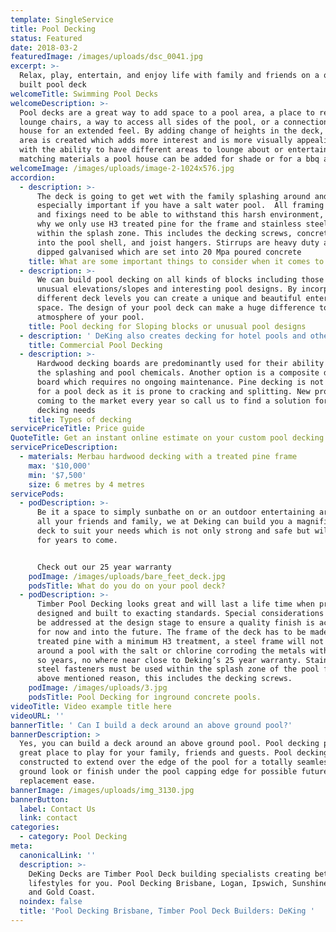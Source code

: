 ```yaml
---
template: SingleService
title: Pool Decking
status: Featured
date: 2018-03-2
featuredImage: /images/uploads/dsc_0041.jpg
excerpt: >-
  Relax, play, entertain, and enjoy life with family and friends on a quality
  built pool deck
welcomeTitle: Swimming Pool Decks
welcomeDescription: >-
  Pool decks are a great way to add space to a pool area, a place to relax on
  lounge chairs, a way to access all sides of the pool, or a connection to the
  house for an extended feel. By adding change of heights in the deck, a new
  area is created which adds more interest and is more visually appealing along
  with the ability to have different areas to lounge about or entertain on. With
  matching materials a pool house can be added for shade or for a bbq area
welcomeImage: /images/uploads/image-2-1024x576.jpg
accordion:
  - description: >-
      The deck is going to get wet with the family splashing around and it’s
      especially important if you have a salt water pool.  All framing timbers
      and fixings need to be able to withstand this harsh environment, which is
      why we only use H3 treated pine for the frame and stainless steel fixings
      within the splash zone. This includes the decking screws, concrete anchors
      into the pool shell, and joist hangers. Stirrups are heavy duty and hot
      dipped galvanised which are set into 20 Mpa poured concrete
    title: What are some important things to consider when it comes to pool decking?
  - description: >-
      We can build pool decking on all kinds of blocks including those with
      unusual elevations/slopes and interesting pool designs. By incorporating
      different deck levels you can create a unique and beautiful entertaining
      space. The design of your pool deck can make a huge difference to the
      atmosphere of your pool.
    title: Pool decking for Sloping blocks or unusual pool designs
  - description: ' DeKing also creates decking for hotel pools and other commercial swimming pools. Check out our commercial page for more information https://dekingdecks.com.au/services/commercial-decking/ '
    title: Commercial Pool Decking
  - description: >-
      Hardwood decking boards are predominantly used for their ability to handle
      the splashing and pool chemicals. Another option is a composite decking
      board which requires no ongoing maintenance. Pine decking is not advised
      for a pool deck as it is prone to cracking and splitting. New products are
      coming to the market every year so call us to find a solution for your
      decking needs 
    title: Types of decking
servicePriceTitle: Price guide
QuoteTitle: Get an instant online estimate on your custom pool decking
servicePriceDescription:
  - materials: Merbau hardwood decking with a treated pine frame
    max: '$10,000'
    min: '$7,500'
    size: 6 metres by 4 metres
servicePods:
  - podDescription: >-
      Be it a space to simply sunbathe on or an outdoor entertaining area for
      all your friends and family, we at Deking can build you a magnificent pool
      deck to suit your needs which is not only strong and safe but will last
      for years to come.


      Check out our 25 year warranty
    podImage: /images/uploads/bare_feet_deck.jpg
    podsTitle: What do you do on your pool deck?
  - podDescription: >-
      Timber Pool Decking looks great and will last a life time when properly
      designed and built to exacting standards. Special considerations need to
      be addressed at the design stage to ensure a quality finish is achieved
      for now and into the future. The frame of the deck has to be made of
      treated pine with a minimum H3 treatment, a steel frame will not last
      around a pool with the salt or chlorine corroding the metals within 5 or
      so years, no where near close to Deking’s 25 year warranty. Stainless
      steel fasteners must be used within the splash zone of the pool for the
      above mentioned reason, this includes the decking screws.
    podImage: /images/uploads/3.jpg
    podsTitle: Pool Decking for inground concrete pools.
videoTitle: Video example title here
videoURL: ''
bannerTitle: ' Can I build a deck around an above ground pool?'
bannerDescription: >
  Yes, you can build a deck around an above ground pool. Pool decking provides a
  great place to play for your family, friends and guests. Pool decking can be
  constructed to extend over the edge of the pool for a totally seamless in
  ground look or finish under the pool capping edge for possible future liner
  replacement ease. 
bannerImage: /images/uploads/img_3130.jpg
bannerButton:
  label: Contact Us
  link: contact
categories:
  - category: Pool Decking
meta:
  canonicalLink: ''
  description: >-
    DeKing Decks are Timber Pool Deck building specialists creating better
    lifestyles for you. Pool Decking Brisbane, Logan, Ipswich, Sunshine Coast,
    and Gold Coast.
  noindex: false
  title: 'Pool Decking Brisbane, Timber Pool Deck Builders: DeKing '
---
```


